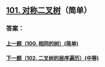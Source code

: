 ## [101. 对称二叉树](https://leetcode-cn.com/problems/merge-two-sorted-lists/)（简单）





### 答案：



#### [上一题（100. 相同的树）(简单)](https://github.com/sdwwld/leetCode/blob/master/src/main/java/com/wld/java/leetcode/leetCode0100.md)

#### [下一题（102. 二叉树的层序遍历）(中等)](https://github.com/sdwwld/leetCode/blob/master/src/main/java/com/wld/java/leetcode/leetCode0102.md)